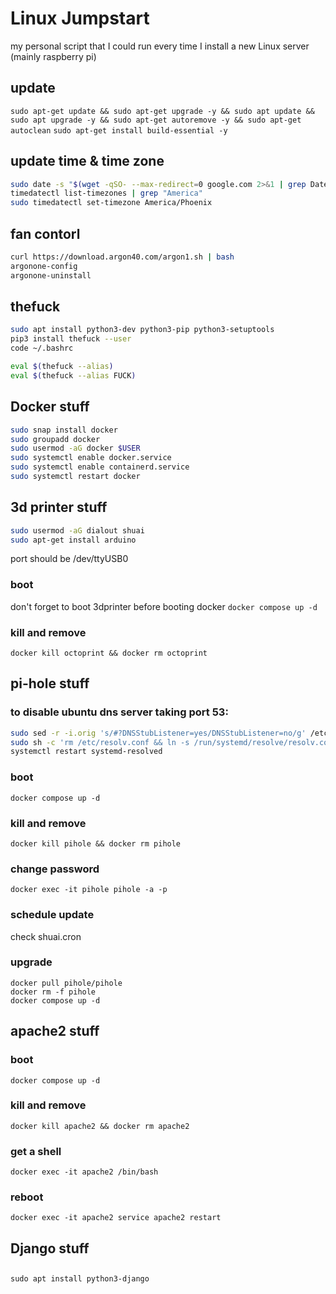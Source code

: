 # Linux Jumpstart
my personal script that I could run every time I install a new Linux server (mainly raspberry pi)

## update
`sudo apt-get update && sudo apt-get upgrade -y && sudo apt update && sudo apt upgrade -y && sudo apt-get autoremove -y && sudo apt-get autoclean`
`sudo apt-get install build-essential -y`

## update time & time zone
```bash
sudo date -s "$(wget -qSO- --max-redirect=0 google.com 2>&1 | grep Date: | cut -d' ' -f5-8)Z"
timedatectl list-timezones | grep "America"
sudo timedatectl set-timezone America/Phoenix
```

## fan contorl

```bash
curl https://download.argon40.com/argon1.sh | bash
argonone-config
argonone-uninstall
```

## thefuck
```bash
sudo apt install python3-dev python3-pip python3-setuptools
pip3 install thefuck --user
code ~/.bashrc
```
```bash
eval $(thefuck --alias)
eval $(thefuck --alias FUCK)
```

## Docker stuff
```bash
sudo snap install docker
sudo groupadd docker
sudo usermod -aG docker $USER
sudo systemctl enable docker.service
sudo systemctl enable containerd.service
sudo systemctl restart docker
```

## 3d printer stuff
```bash
sudo usermod -aG dialout shuai
sudo apt-get install arduino
```
port should be /dev/ttyUSB0

### boot
don't forget to boot 3dprinter before booting docker
`docker compose up -d`

### kill and remove
`docker kill octoprint && docker rm octoprint`


## pi-hole stuff

### to disable ubuntu dns server taking port 53:
```bash
sudo sed -r -i.orig 's/#?DNSStubListener=yes/DNSStubListener=no/g' /etc/systemd/resolved.conf
sudo sh -c 'rm /etc/resolv.conf && ln -s /run/systemd/resolve/resolv.conf /etc/resolv.conf'
systemctl restart systemd-resolved
```

### boot
`docker compose up -d`

### kill and remove
`docker kill pihole && docker rm pihole`

### change password
`docker exec -it pihole pihole -a -p`

### schedule update
check shuai.cron

### upgrade
```
docker pull pihole/pihole
docker rm -f pihole
docker compose up -d
```

## apache2 stuff

### boot
`docker compose up -d`

### kill and remove
`docker kill apache2 && docker rm apache2`

### get a shell
`docker exec -it apache2 /bin/bash`

### reboot
`docker exec -it apache2 service apache2 restart`


## Django stuff

##
`sudo apt install python3-django`

